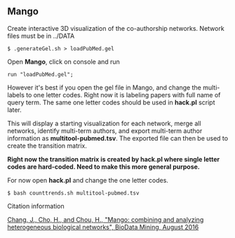 Mango
--
Create interactive 3D visualization of the co-authorship networks.
Network files must be in ../DATA

```
$ .generateGel.sh > loadPubMed.gel
```

Open **Mango**, click on console and run

```
run "loadPubMed.gel";
```

However it's best if you open the gel file in Mango, and change the multi-labels to one letter codes. Right now it is labeling papers with full name of query term. The same one letter codes should be used in **hack.pl** script later.

This will display a starting visualization for each network, merge all networks, identify multi-term authors, and export multi-term author information as **multitool-pubmed.tsv**. The exported file can then be used to create the transition matrix.

**Right now the transition matrix is created by hack.pl where single letter codes are hard-coded. Need to make this more general purpose.**

For now open **hack.pl** and change the one letter codes.

```
$ bash counttrends.sh multitool-pubmed.tsv 
```

Citation information

[Chang, J., Cho, H., and Chou, H., "Mango: combining and analyzing heterogeneous biological networks", BioData Mining, August 2016](http://rdcu.be/nv2u)
